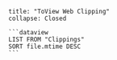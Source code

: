 
``````ad-done
title: "ToView Web Clipping"
collapse: Closed

```dataview
LIST FROM "Clippings" 
SORT file.mtime DESC
```

``````
